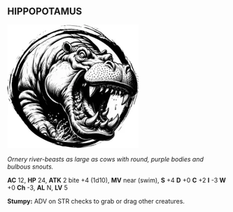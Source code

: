 ## HIPPOPOTAMUS

![](images/hippopotamus.webp)

_Ornery river-beasts as large as cows with round, purple bodies and bulbous snouts._

**AC** 12, **HP** 24, **ATK** 2 bite +4 (1d10), **MV** near (swim), **S** +4 **D** +0 **C** +2 **I** -3 **W** +0 **Ch** -3, **AL** N, **LV** 5

**Stumpy:** ADV on STR checks to grab or drag other creatures.

